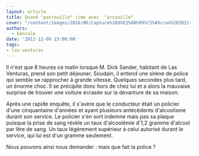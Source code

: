 ```yaml
---
layout: article
title: Quand "patrouille" rime avec  "arsouille"
cover: "/content/images/2016/06/Capture%20d%E2%80%99%C3%A9cran%202012-12-02%20%C3%A0%2021.21.58.jpg"
authors:
  - bancale
date: '2012-12-09 23:00:00'
tags:
- las-venturas
---
```


Il n'est que 8 heures ce matin lorsque M. Dick Sander, habitant de Las Venturas, prend son petit déjeuner. Soudain, il entend une sirène de police qui semble se rapprocher à grande vitesse. Quelques secondes plus tard, un énorme choc. Il se précipite donc hors de chez lui et a alors la mauvaise surprise de trouver une voiture écrasée sur la devanture de sa maison.

Après une rapide enquête, il s'avère que le conducteur était un policier d'une cinquantaine d'années et ayant plusieurs antécédents d'alcoolisme durant son service. Le policier s'en sort indemne mais pas sa plaque puisque la prise de sang révèle un taux d'alcoolémie d'1,2 gramme d'alcool par litre de sang. Un taux légèrement supérieur à celui autorisé durant le service, qui lui est d'un gramme seulement.

Nous pouvons ainsi nous demander : mais que fait la police ?